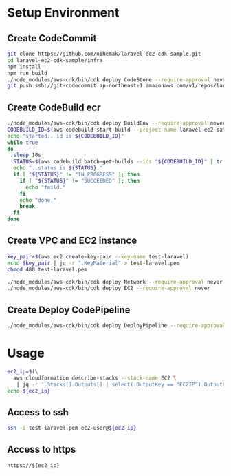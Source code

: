 # Setup Environment

## Create CodeCommit

```bash
git clone https://github.com/nihemak/laravel-ec2-cdk-sample.git
cd laravel-ec2-cdk-sample/infra
npm install
npm run build
./node_modules/aws-cdk/bin/cdk deploy CodeStore --require-approval never
git push ssh://git-codecommit.ap-northeast-1.amazonaws.com/v1/repos/laravel-ec2-sample --all
```

## Create CodeBuild ecr

```bash
./node_modules/aws-cdk/bin/cdk deploy BuildEnv --require-approval never
CODEBUILD_ID=$(aws codebuild start-build --project-name laravel-ec2-sample-ecr --source-version master | tr -d "\n" | jq -r '.build.id')
echo "started.. id is ${CODEBUILD_ID}"
while true
do
  sleep 10s
  STATUS=$(aws codebuild batch-get-builds --ids "${CODEBUILD_ID}" | tr -d "\n" | jq -r '.builds[].buildStatus')
  echo "..status is ${STATUS}."
  if [ "${STATUS}" != "IN_PROGRESS" ]; then
    if [ "${STATUS}" != "SUCCEEDED" ]; then
      echo "faild."
    fi
    echo "done."
    break
  fi
done
```

## Create VPC and EC2 instance

```bash
key_pair=$(aws ec2 create-key-pair --key-name test-laravel)
echo $key_pair | jq -r ".KeyMaterial" > test-laravel.pem
chmod 400 test-laravel.pem
```

```bash
./node_modules/aws-cdk/bin/cdk deploy Network --require-approval never
./node_modules/aws-cdk/bin/cdk deploy EC2 --require-approval never
```

## Create Deploy CodePipeline

```bash
./node_modules/aws-cdk/bin/cdk deploy DeployPipeline --require-approval never
```

# Usage

```bash
ec2_ip=$(\
  aws cloudformation describe-stacks --stack-name EC2 \
   | jq -r '.Stacks[].Outputs[] | select(.OutputKey == "EC2IP").OutputValue')
echo ${ec2_ip}
```

## Access to ssh

```bash
ssh -i test-laravel.pem ec2-user@${ec2_ip}
```

## Access to https

```
https://${ec2_ip}
```
